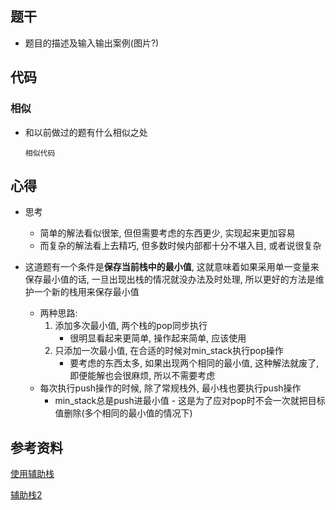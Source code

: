 ## 题干

* 题目的描述及输入输出案例(图片?)



## 代码

### 相似

* 和以前做过的题有什么相似之处

  ```
  相似代码
  ```

  

## 心得

* 思考
  * 简单的解法看似很笨, 但但需要考虑的东西更少, 实现起来更加容易
  * 而复杂的解法看上去精巧, 但多数时候内部都十分不堪入目, 或者说很复杂

* 这道题有一个条件是**保存当前栈中的最小值**, 这就意味着如果采用单一变量来保存最小值的话, 一旦出现出栈的情况就没办法及时处理, 所以更好的方法是维护一个新的栈用来保存最小值
  * 两种思路: 
    1. 添加多次最小值, 两个栈的pop同步执行
       * 很明显看起来更简单, 操作起来简单, 应该使用
    2. 只添加一次最小值, 在合适的时候对min_stack执行pop操作
       * 要考虑的东西太多, 如果出现两个相同的最小值, 这种解法就废了, 即便能解也会很麻烦, 所以不需要考虑
  * 每次执行push操作的时候, 除了常规栈外, 最小栈也要执行push操作
    * min_stack总是push进最小值 - 这是为了应对pop时不会一次就把目标值删除(多个相同的最小值的情况下)



## 参考资料



[使用辅助栈](https://leetcode-cn.com/problems/min-stack/solution/shi-yong-fu-zhu-zhan-tong-bu-he-bu-tong-bu-python-/)

[辅助栈2](https://leetcode-cn.com/problems/min-stack/solution/min-stack-fu-zhu-stackfa-by-jin407891080/)

